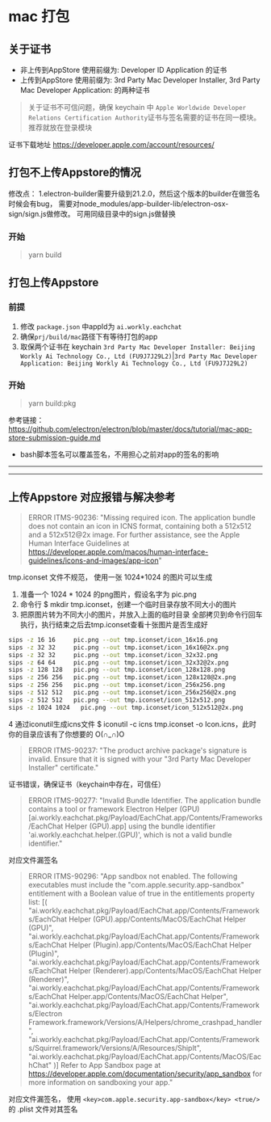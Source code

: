 # mac 打包

## 关于证书
- 非上传到AppStore 使用前缀为: Developer ID Application 的证书
- 上传到AppStore 使用前缀为: 3rd Party Mac Developer Installer, 3rd Party Mac Developer Application: 的两种证书

> 关于证书不可信问题，确保 keychain 中 `Apple Worldwide Developer Relations Certification Authority`证书与签名需要的证书在同一模块。推荐就放在登录模块  
   
证书下载地址 https://developer.apple.com/account/resources/



## 打包不上传Appstore的情况
修改点：
    1.electron-builder需要升级到21.2.0，然后这个版本的builder在做签名时候会有bug，
    需要对node_modules/app-builder-lib/electron-osx-sign/sign.js做修改。
    可用同级目录中的sign.js做替换
### 开始   
> yarn build



## 打包上传Appstore
### 前提 
1. 修改 `package.json` 中appId为 `ai.workly.eachchat`
2. 确保`prj/build/mac`路径下有等待打包的app
3. 取保两个证书在 keychain
`3rd Party Mac Developer Installer: Beijing Workly Ai Technology Co., Ltd (FU9J7J29L2)`|`3rd Party Mac Developer Application: Beijing Workly Ai Technology Co., Ltd (FU9J7J29L2)`

### 开始
> yarn build:pkg


参考链接：https://github.com/electron/electron/blob/master/docs/tutorial/mac-app-store-submission-guide.md
- bash脚本签名可以覆盖签名，不用担心之前对app的签名的影响


---
---

## 上传Appstore 对应报错与解决参考

> ERROR ITMS-90236: "Missing required icon. The application bundle does not contain an icon in ICNS format, containing both a 512x512 and a 512x512@2x image. For further assistance, see the Apple Human Interface Guidelines at https://developer.apple.com/macos/human-interface-guidelines/icons-and-images/app-icon"

tmp.iconset 文件不规范， 使用一张 1024*1024 的图片可以生成
1. 准备一个 1024 * 1024 的png图片，假设名字为 pic.png
2. 命令行 $ mkdir tmp.iconset，创建一个临时目录存放不同大小的图片
3. 把原图片转为不同大小的图片，并放入上面的临时目录
全部拷贝到命令行回车执行，执行结束之后去tmp.iconset查看十张图片是否生成好

```bash
sips -z 16 16     pic.png --out tmp.iconset/icon_16x16.png
sips -z 32 32     pic.png --out tmp.iconset/icon_16x16@2x.png
sips -z 32 32     pic.png --out tmp.iconset/icon_32x32.png
sips -z 64 64     pic.png --out tmp.iconset/icon_32x32@2x.png
sips -z 128 128   pic.png --out tmp.iconset/icon_128x128.png
sips -z 256 256   pic.png --out tmp.iconset/icon_128x128@2x.png
sips -z 256 256   pic.png --out tmp.iconset/icon_256x256.png
sips -z 512 512   pic.png --out tmp.iconset/icon_256x256@2x.png
sips -z 512 512   pic.png --out tmp.iconset/icon_512x512.png
sips -z 1024 1024   pic.png --out tmp.iconset/icon_512x512@2x.png
```

4 通过iconutil生成icns文件 $ iconutil -c icns tmp.iconset -o Icon.icns，此时你的目录应该有了你想要的 O(∩_∩)O


>ERROR ITMS-90237: "The product archive package's signature is invalid. Ensure that it is signed with your "3rd Party Mac Developer Installer" certificate."

证书错误，确保证书（keychain中存在，可信任）

>ERROR ITMS-90277: "Invalid Bundle Identifier. The application bundle contains a tool or framework Electron Helper (GPU) [ai.workly.eachchat.pkg/Payload/EachChat.app/Contents/Frameworks/EachChat Helper (GPU).app] using the bundle identifier 'ai.workly.eachchat.helper.(GPU)', which is not a valid bundle identifier."

对应文件漏签名

>ERROR ITMS-90296: "App sandbox not enabled. The following executables must include the "com.apple.security.app-sandbox" entitlement with a Boolean value of true in the entitlements property list: [( "ai.workly.eachchat.pkg/Payload/EachChat.app/Contents/Frameworks/EachChat Helper (GPU).app/Contents/MacOS/EachChat Helper (GPU)", "ai.workly.eachchat.pkg/Payload/EachChat.app/Contents/Frameworks/EachChat Helper (Plugin).app/Contents/MacOS/EachChat Helper (Plugin)", "ai.workly.eachchat.pkg/Payload/EachChat.app/Contents/Frameworks/EachChat Helper (Renderer).app/Contents/MacOS/EachChat Helper (Renderer)", "ai.workly.eachchat.pkg/Payload/EachChat.app/Contents/Frameworks/EachChat Helper.app/Contents/MacOS/EachChat Helper", "ai.workly.eachchat.pkg/Payload/EachChat.app/Contents/Frameworks/Electron Framework.framework/Versions/A/Helpers/chrome_crashpad_handler", "ai.workly.eachchat.pkg/Payload/EachChat.app/Contents/Frameworks/Squirrel.framework/Versions/A/Resources/ShipIt", "ai.workly.eachchat.pkg/Payload/EachChat.app/Contents/MacOS/EachChat" )] Refer to App Sandbox page at https://developer.apple.com/documentation/security/app_sandbox for more information on sandboxing your app."

对应文件漏签名， 使用 `<key>com.apple.security.app-sandbox</key>
    <true/>` 的 .plist 文件对其签名



